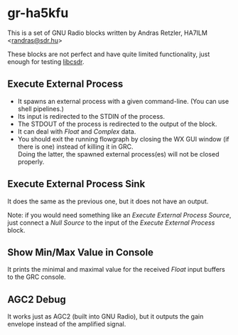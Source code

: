 gr-ha5kfu
=========

This is a set of GNU Radio blocks written by Andras Retzler, HA7ILM &lt;randras@sdr.hu&gt;

These blocks are not perfect and have quite limited functionality, just enough for testing <a href="http://github.com/simonyiszk/csdr">libcsdr</a>.

## Execute External Process

- It spawns an external process with a given command-line. (You can use shell pipelines.)
- Its input is redirected to the STDIN of the process.
- The STDOUT of the process is redirected to the output of the block.
- It can deal with *Float* and *Complex* data.
- You should exit the running flowgraph by closing the WX GUI window (if there is one) instead of killing it in GRC.  
Doing the latter, the spawned external process(es) will not be closed properly.

## Execute External Process Sink

It does the same as the previous one, but it does not have an output.

Note: if you would need something like an *Execute External Process Source*, just connect a *Null Source* to the input of the *Execute External Process* block.

## Show Min/Max Value in Console

It prints the minimal and maximal value for the received *Float* input buffers to the GRC console.

## AGC2 Debug

It works just as AGC2 (built into GNU Radio), but it outputs the gain envelope instead of the amplified signal.


